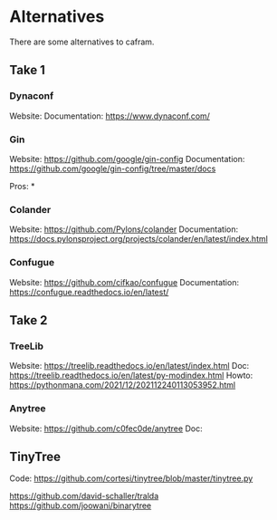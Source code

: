 # Alternatives

There are some alternatives to cafram.

## Take 1

### Dynaconf

Website: 
Documentation: https://www.dynaconf.com/

### Gin

Website: https://github.com/google/gin-config
Documentation: https://github.com/google/gin-config/tree/master/docs

Pros:
* 

### Colander

Website: https://github.com/Pylons/colander
Documentation: https://docs.pylonsproject.org/projects/colander/en/latest/index.html

### Confugue

Website: https://github.com/cifkao/confugue
Documentation: https://confugue.readthedocs.io/en/latest/

## Take 2

### TreeLib

Website: https://treelib.readthedocs.io/en/latest/index.html
Doc: https://treelib.readthedocs.io/en/latest/py-modindex.html
Howto: https://pythonmana.com/2021/12/202112240113053952.html


### Anytree

Website: https://github.com/c0fec0de/anytree
Doc: 

## TinyTree

Code: https://github.com/cortesi/tinytree/blob/master/tinytree.py


https://github.com/david-schaller/tralda
https://github.com/joowani/binarytree


